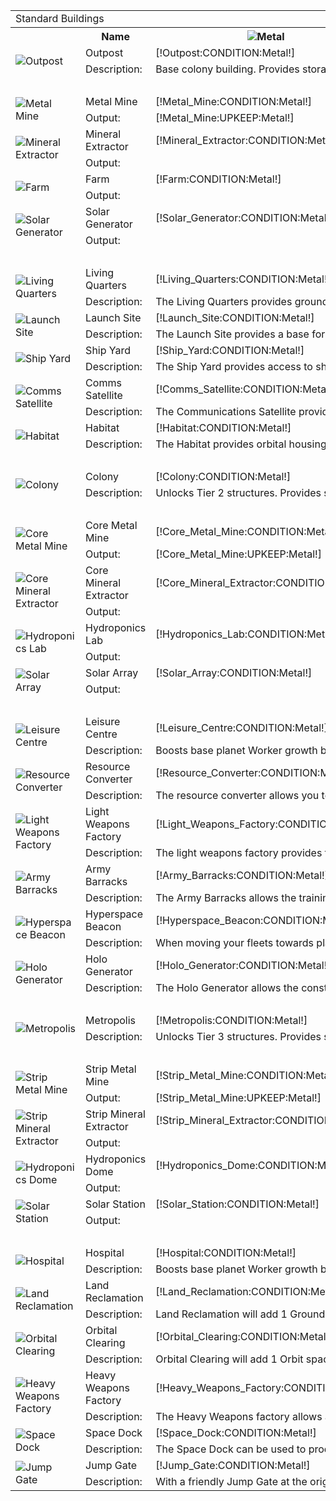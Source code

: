 <table class="structureTable collapse">
    <tr class="title">
        <td colspan="15">Standard Buildings</td>
    </tr>
    <tr>
        <th></th>
        <th>Name</th>
        <th><img src="/assets/resources/metal.gif" alt="Metal" /></th>
        <th><img src="/assets/resources/mineral.gif" alt="Mineral" /></th>
        <th><img src="/assets/resources/food.gif" alt="Food" /></th>
        <th><img src="/assets/resources/energy.gif" alt="Energy" /></th>
        <th><img src="/assets/resources/ground.gif" alt="Ground" /></th>
        <th><img src="/assets/resources/orbit.gif" alt="Orbit" /></th>
        <th><img src="/assets/resources/worker.gif" alt="Worker" /></th>
        <th><img src="/assets/resources/turns.gif" alt="Turns" /></th>
        <th>Requirements</th>
        <th>Research</th>
        <th>Unique</th>
        <th>Demolish</th>
        <th>Score</th>
    </tr>
    <tr class="dark">
        <td class="image" rowspan="2"><img src="https://beta.darkgalaxy.com/images/units/main/structures/outpost.jpg" alt="Outpost" /></td>
        <td class="name">Outpost</td>
        <td class="metal">[!Outpost:CONDITION:Metal!]</td>
        <td class="mineral">[!Outpost:CONDITION:Mineral!]</td>
        <td class="food">[!Outpost:CONDITION:Food!]</td>
        <td class="energy">[!Outpost:UPKEEP:Energy!]</td>
        <td class="ground">[!Outpost:CONDITION:Ground!]</td>
        <td class="orbit">[!Outpost:CONDITION:Orbit!]</td>
        <td class="worker">[!Outpost:CONDITION:Worker!]</td>
        <td class="turns">[!Outpost:CREATE:Turns!]</td>
        <td class="requirements">[!Outpost:REQUIREMENTS:0!]</td>
        <td class="research">[!Outpost:RESEARCH:0!]</td>
        <td class="unique">[!Outpost:UNIQUE:0!]</td>
        <td class="demolish">[!Outpost:DEMOLISH:0!]</td>
        <td class="score">[!Outpost:SCORE:Asset!]</td>
    </tr>
    <tr>
        <td class="description">Description:</td>
        <td colspan="13">Base colony building. Provides storage for [!Outpost:STORAGE:Worker!] <span>Workers</span> and [!Outpost:STORAGE:Soldier!] <span>Soldiers</span>.</td>
    </tr>
    <tr class="title">
        <td colspan="15" style="font-weight: bold; text-align: center">Tier 1 Resource Generators</td>
    </tr>
    <tr class="light">
        <td class="image" rowspan="2"><img src="https://beta.darkgalaxy.com/images/units/main/structures/metal_mine.jpg" alt="Metal Mine" /></td>
        <td class="name">Metal Mine</td>
        <td class="metal">[!Metal_Mine:CONDITION:Metal!]</td>
        <td class="mineral">[!Metal_Mine:CONDITION:Mineral!]</td>
        <td class="energy">[!Metal_Mine:UPKEEP:Energy!]</td>
        <td class="food">[!Metal_Mine:UPKEEP:Food!]</td>
        <td class="ground">[!Metal_Mine:CONDITION:Ground!]</td>
        <td class="orbit">[!Metal_Mine:CONDITION:Orbit!]</td>
        <td class="worker">[!Metal_Mine:CONDITION:Worker!]</td>
        <td class="turns">[!Metal_Mine:CREATE:Turns!]</td>
        <td class="requirements">[!Metal_Mine:REQUIREMENTS:0!]</td>
        <td class="research">[!Metal_Mine:RESEARCH:0!]</td>
        <td class="unique">[!Metal_Mine:UNIQUE:0!]</td>
        <td class="demolish">[!Metal_Mine:DEMOLISH:0!]</td>
        <td class="score">[!Metal_Mine:SCORE:Asset!]</td>
    </tr>
    <tr>
        <td class="description">Output:</td>
        <td class="metal">[!Metal_Mine:UPKEEP:Metal!]</td>
        <td class="mineral"></td>
        <td class="food"></td>
        <td class="energy"></td>
        <td class="ground"></td>
        <td class="orbit"></td>
        <td class="worker"></td>
        <td class="turns"></td>
        <td class="requirements"></td>
        <td class="research"></td>
        <td class="unique"></td>
        <td class="demolish"></td>
        <td class="score"></td>
    </tr>
    <tr class="dark">
        <td class="image" rowspan="2"><img src="https://beta.darkgalaxy.com/images/units/main/structures/mineral_extractor.jpg" alt="Mineral Extractor" /></td>
        <td class="name">Mineral Extractor</td>
        <td class="metal">[!Mineral_Extractor:CONDITION:Metal!]</td>
        <td class="mineral">[!Mineral_Extractor:CONDITION:Mineral!]</td>
        <td class="food">[!Mineral_Extractor:CONDITION:Food!]</td>
        <td class="energy">[!Mineral_Extractor:UPKEEP:Energy!]</td>
        <td class="ground">[!Mineral_Extractor:CONDITION:Ground!]</td>
        <td class="orbit">[!Mineral_Extractor:CONDITION:Orbit!]</td>
        <td class="worker">[!Mineral_Extractor:CONDITION:Worker!]</td>
        <td class="turns">[!Mineral_Extractor:CREATE:Turns!]</td>
        <td class="requirements">[!Mineral_Extractor:REQUIREMENTS:0!]</td>
        <td class="research">[!Mineral_Extractor:RESEARCH:0!]</td>
        <td class="unique">[!Mineral_Extractor:UNIQUE:0!]</td>
        <td class="demolish">[!Mineral_Extractor:DEMOLISH:0!]</td>
        <td class="score">[!Mineral_Extractor:SCORE:Asset!]</td>
    </tr>
    <tr>
        <td class="description">Output:</td>
        <td class="metal"></td>
        <td class="mineral">[!Mineral_Extractor:UPKEEP:Mineral!]</td>
        <td class="food"></td>
        <td class="energy"></td>
        <td class="ground"></td>
        <td class="orbit"></td>
        <td class="worker"></td>
        <td class="turns"></td>
        <td class="requirements"></td>
        <td class="research"></td>
        <td class="unique"></td>
        <td class="demolish"></td>
        <td class="score"></td>
    </tr>
    <tr class="light">
    <td class="image" rowspan="2"><img src="https://beta.darkgalaxy.com/images/units/main/structures/farm.jpg" alt="Farm" /></td>
        <td class="name">Farm</td>
        <td class="metal">[!Farm:CONDITION:Metal!]</td>
        <td class="mineral">[!Farm:CONDITION:Mineral!]</td>
        <td class="food">[!Farm:CONDITION:Food!]</td>
        <td class="energy">[!Farm:UPKEEP:Energy!]</td>
        <td class="ground">[!Farm:CONDITION:Ground!]</td>
        <td class="orbit">[!Farm:CONDITION:Orbit!]</td>
        <td class="worker">[!Farm:CONDITION:Worker!]</td>
        <td class="turns">[!Farm:CREATE:Turns!]</td>
        <td class="requirements">[!Farm:REQUIREMENTS:0!]</td>
        <td class="research">[!Farm:RESEARCH:0!]</td>
        <td class="unique">[!Farm:UNIQUE:0!]</td>
        <td class="demolish">[!Farm:DEMOLISH:0!]</td>
        <td class="score">[!Farm:SCORE:Asset!]</td>
    </tr>
    <tr>
        <td class="description">Output:</td>
        <td class="metal"></td>
        <td class="mineral"></td>
        <td class="food">[!Farm:UPKEEP:Food!]</td>
        <td class="energy"></td>
        <td class="ground"></td>
        <td class="orbit"></td>
        <td class="worker"></td>
        <td class="turns"></td>
        <td class="requirements"></td>
        <td class="research"></td>
        <td class="unique"></td>
        <td class="demolish"></td>
        <td class="score"></td>
    </tr>
    <tr class="dark">
        <td class="image" rowspan="2"><img src="https://beta.darkgalaxy.com/images/units/main/structures/solar_generator.jpg" alt="Solar Generator" /></td>
        <td class="name">Solar Generator</td>
        <td class="metal">[!Solar_Generator:CONDITION:Metal!]</td>
        <td class="mineral">[!Solar_Generator:CONDITION:Mineral!]</td>
        <td class="food">[!Solar_Generator:CONDITION:Food!]</td>
        <td class="energy"></td>
        <td class="ground">[!Solar_Generator:CONDITION:Ground!]</td>
        <td class="orbit">[!Solar_Generator:CONDITION:Orbit!]</td>
        <td class="worker">[!Solar_Generator:CONDITION:Worker!]</td>
        <td class="turns">[!Solar_Generator:CREATE:Turns!]</td>
        <td class="requirements">[!Solar_Generator:REQUIREMENTS:0!]</td>
        <td class="research">[!Solar_Generator:RESEARCH:0!]</td>
        <td class="unique">[!Solar_Generator:UNIQUE:0!]</td>
        <td class="demolish">[!Solar_Generator:DEMOLISH:0!]</td>
        <td class="score">[!Solar_Generator:SCORE:Asset!]</td>
    </tr>
    <tr>
        <td class="description">Output:</td>
        <td class="metal"></td>
        <td class="mineral"></td>
        <td class="food"></td>
        <td class="energy">[!Solar_Generator:UPKEEP:Energy!]</td>
        <td class="ground"></td>
        <td class="orbit"></td>
        <td class="worker"></td>
        <td class="turns"></td>
        <td class="requirements"></td>
        <td class="research"></td>
        <td class="unique"></td>
        <td class="demolish"></td>
        <td class="score"></td>
    </tr>
    <tr class="title">
        <td colspan="15" style="font-weight: bold; text-align: center">Tier 1 Support Structures</td>
    </tr>
    <tr class="light">
        <td class="image" rowspan="2"><img src="https://beta.darkgalaxy.com/images/units/main/structures/living_quarters.jpg" alt="Living Quarters" /></td>
        <td class="name">Living Quarters</td>
        <td class="metal">[!Living_Quarters:CONDITION:Metal!]</td>
        <td class="mineral">[!Living_Quarters:CONDITION:Mineral!]</td>
        <td class="food">[!Living_Quarters:CONDITION:Food!]</td>
        <td class="energy">[!Living_Quarters:UPKEEP:Energy!]</td>
        <td class="ground">[!Living_Quarters:CONDITION:Ground!]</td>
        <td class="orbit">[!Living_Quarters:CONDITION:Orbit!]</td>
        <td class="worker">[!Living_Quarters:CONDITION:Worker!]</td>
        <td class="turns">[!Living_Quarters:CREATE:Turns!]</td>
        <td class="requirements">[!Living_Quarters:REQUIREMENTS:0!]</td>
        <td class="research">[!Living_Quarters:RESEARCH:0!]</td>
        <td class="unique">[!Living_Quarters:UNIQUE:0!]</td>
        <td class="demolish">[!Living_Quarters:DEMOLISH:0!]</td>
        <td class="score">[!Living_Quarters:SCORE:Asset!]</td>
    </tr>
    <tr>
        <td class="description">Description:</td>
        <td colspan="13">The Living Quarters provides ground-based housing for [!Living_Quarters:STORAGE:Worker!] <span>Workers</span>.</td>
    </tr>
    <tr class="dark">
        <td class="image" rowspan="2"><img src="https://beta.darkgalaxy.com/images/units/main/structures/launch_site.jpg" alt="Launch Site" /></td>
        <td class="name">Launch Site</td>
        <td class="metal">[!Launch_Site:CONDITION:Metal!]</td>
        <td class="mineral">[!Launch_Site:CONDITION:Mineral!]</td>
        <td class="food">[!Launch_Site:CONDITION:Food!]</td>
        <td class="energy">[!Launch_Site:UPKEEP:Energy!]</td>
        <td class="ground">[!Launch_Site:CONDITION:Ground!]</td>
        <td class="orbit">[!Launch_Site:CONDITION:Orbit!]</td>
        <td class="worker">[!Launch_Site:CONDITION:Worker!]</td>
        <td class="turns">[!Launch_Site:CREATE:Turns!]</td>
        <td class="requirements">[!Launch_Site:REQUIREMENTS:0!]</td>
        <td class="research">[!Launch_Site:RESEARCH:0!]</td>
        <td class="unique">[!Launch_Site:UNIQUE:0!]</td>
        <td class="demolish">[!Launch_Site:DEMOLISH:0!]</td>
        <td class="score">[!Launch_Site:SCORE:Asset!]</td>
    </tr>
    <tr>
        <td class="description">Description:</td>
        <td colspan="13">The Launch Site provides a base for launching orbital structures.</td>
    </tr>
    <tr class="light">
        <td class="image" rowspan="2"><img src="https://beta.darkgalaxy.com/images/units/main/structures/ship_yard.jpg" alt="Ship Yard" /></td>
        <td class="name">Ship Yard</td>
        <td class="metal">[!Ship_Yard:CONDITION:Metal!]</td>
        <td class="mineral">[!Ship_Yard:CONDITION:Mineral!]</td>
        <td class="food">[!Ship_Yard:CONDITION:Food!]</td>
        <td class="energy">[!Ship_Yard:UPKEEP:Energy!]</td>
        <td class="ground">[!Ship_Yard:CONDITION:Ground!]</td>
        <td class="orbit">[!Ship_Yard:CONDITION:Orbit!]</td>
        <td class="worker">[!Ship_Yard:CONDITION:Worker!]</td>
        <td class="turns">[!Ship_Yard:CREATE:Turns!]</td>
        <td class="requirements">[!Ship_Yard:REQUIREMENTS:0!]</td>
        <td class="research">[!Ship_Yard:RESEARCH:0!]</td>
        <td class="unique">[!Ship_Yard:UNIQUE:0!]</td>
        <td class="demolish">[!Ship_Yard:DEMOLISH:0!]</td>
        <td class="score">[!Ship_Yard:SCORE:Asset!]</td>
    </tr>
    <tr>
        <td class="description">Description:</td>
        <td colspan="13">The Ship Yard provides access to ships, and allows immediate building of Outpost Ships, Invasion Ships, and Freighters</td>
    </tr>
    <tr class="dark">
        <td class="image" rowspan="2"><img src="https://beta.darkgalaxy.com/images/units/main/structures/comms_satellite.jpg" alt="Comms Satellite" /></td>
        <td class="name">Comms Satellite</td>
        <td class="metal">[!Comms_Satellite:CONDITION:Metal!]</td>
        <td class="mineral">[!Comms_Satellite:CONDITION:Mineral!]</td>
        <td class="food">[!Comms_Satellite:CONDITION:Food!]</td>
        <td class="energy">[!Comms_Satellite:UPKEEP:Energy!]</td>
        <td class="ground">[!Comms_Satellite:CONDITION:Ground!]</td>
        <td class="orbit">[!Comms_Satellite:CONDITION:Orbit!]</td>
        <td class="worker">[!Comms_Satellite:CONDITION:Worker!]</td>
        <td class="turns">[!Comms_Satellite:CREATE:Turns!]</td>
        <td class="requirements">[!Comms_Satellite:REQUIREMENTS:0!]</td>
        <td class="research">[!Comms_Satellite:RESEARCH:0!]</td>
        <td class="unique">[!Comms_Satellite:UNIQUE:0!]</td>
        <td class="demolish">[!Comms_Satellite:DEMOLISH:0!]</td>
        <td class="score">[!Comms_Satellite:SCORE:Asset!]</td>
    </tr>
    <tr>
        <td class="description">Description:</td>
        <td colspan="13">The Communications Satellite provides you with system-wide radar, and allows you to perform scans of fleets and planets.</td>
    </tr>
    <tr class="light">
        <td class="image" rowspan="2"><img src="https://beta.darkgalaxy.com/images/units/main/structures/habitat.jpg" alt="Habitat" /></td>
        <td class="name">Habitat</td>
        <td class="metal">[!Habitat:CONDITION:Metal!]</td>
        <td class="mineral">[!Habitat:CONDITION:Mineral!]</td>
        <td class="food">[!Habitat:CONDITION:Food!]</td>
        <td class="energy">[!Habitat:UPKEEP:Energy!]</td>
        <td class="ground">[!Habitat:CONDITION:Ground!]</td>
        <td class="orbit">[!Habitat:CONDITION:Orbit!]</td>
        <td class="worker">[!Habitat:CONDITION:Worker!]</td>
        <td class="turns">[!Habitat:CREATE:Turns!]</td>
        <td class="requirements">[!Habitat:REQUIREMENTS:0!]</td>
        <td class="research">[!Habitat:RESEARCH:0!]</td>
        <td class="unique">[!Habitat:UNIQUE:0!]</td>
        <td class="demolish">[!Habitat:DEMOLISH:0!]</td>
        <td class="score">[!Habitat:SCORE:Asset!]</td>
    </tr>
    <tr>
        <td class="description">Description:</td>
        <td colspan="13">The Habitat provides orbital housing for [!Habitat:STORAGE:Worker!] <span>Workers</span>.</td>
    </tr>
    <tr class="title">
        <td colspan="15" style="font-weight: bold; text-align: center">Tier 2</td>
    </tr>
    <tr class="dark">
        <td class="image" rowspan="2"><img src="https://beta.darkgalaxy.com/images/units/main/structures/colony.jpg" alt="Colony" /></td>
        <td class="name">Colony</td>
        <td class="metal">[!Colony:CONDITION:Metal!]</td>
        <td class="mineral">[!Colony:CONDITION:Mineral!]</td>
        <td class="food">[!Colony:CONDITION:Food!]</td>
        <td class="energy">[!Colony:UPKEEP:Energy!]</td>
        <td class="ground">[!Colony:CONDITION:Ground!]</td>
        <td class="orbit">[!Colony:CONDITION:Orbit!]</td>
        <td class="worker">[!Colony:CONDITION:Worker!]</td>
        <td class="turns">[!Colony:CREATE:Turns!]</td>
        <td class="requirements">[!Colony:REQUIREMENTS:0!]</td>
        <td class="research">[!Colony:RESEARCH:0!]</td>
        <td class="unique">[!Colony:UNIQUE:0!]</td>
        <td class="demolish">[!Colony:DEMOLISH:0!]</td>
        <td class="score">[!Colony:SCORE:Asset!]</td>
    </tr>
    <tr>
        <td class="description">Description:</td>
        <td colspan="13">Unlocks Tier 2 structures. Provides storage for [!Colony:STORAGE:Worker!] <span>Workers</span></td>
    </tr>
    <tr class="title">
        <td colspan="15" style="font-weight: bold; text-align: center">Tier 2 Resource Generators</td>
    </tr>
    <tr class="light">
        <td class="image" rowspan="2"><img src="https://beta.darkgalaxy.com/images/units/main/structures/core_metal_mine.jpg" alt="Core Metal Mine" /></td>
        <td class="name">Core Metal Mine</td>
        <td class="metal">[!Core_Metal_Mine:CONDITION:Metal!]</td>
        <td class="mineral">[!Core_Metal_Mine:CONDITION:Mineral!]</td>
        <td class="food">[!Core_Metal_Mine:CONDITION:Food!]</td>
        <td class="energy">[!Core_Metal_Mine:UPKEEP:Energy!]</td>
        <td class="ground">[!Core_Metal_Mine:CONDITION:Ground!]</td>
        <td class="orbit">[!Core_Metal_Mine:CONDITION:Orbit!]</td>
        <td class="worker">[!Core_Metal_Mine:CONDITION:Worker!]</td>
        <td class="turns">[!Core_Metal_Mine:CREATE:Turns!]</td>
        <td class="requirements">[!Core_Metal_Mine:REQUIREMENTS:0!]</td>
        <td class="research">[!Core_Metal_Mine:RESEARCH:0!]</td>
        <td class="unique">[!Core_Metal_Mine:UNIQUE:0!]</td>
        <td class="demolish">[!Core_Metal_Mine:DEMOLISH:0!]</td>
        <td class="score">[!Core_Metal_Mine:SCORE:Asset!]</td>
    </tr>
    <tr>
        <td class="description">Output:</td>
        <td class="metal">[!Core_Metal_Mine:UPKEEP:Metal!]</td>
        <td class="mineral"></td>
        <td class="food"></td>
        <td class="energy"></td>
        <td class="ground"></td>
        <td class="orbit"></td>
        <td class="worker"></td>
        <td class="turns"></td>
        <td class="requirements"></td>
        <td class="research"></td>
        <td class="unique"></td>
        <td class="demolish"></td>
        <td class="score"></td>
    </tr>
    <tr class="dark">
        <td class="image" rowspan="2"><img src="https://beta.darkgalaxy.com/images/units/main/structures/core_mineral_extractor.jpg" alt="Core Mineral Extractor" /></td>
        <td class="name">Core Mineral Extractor</td>
        <td class="metal">[!Core_Mineral_Extractor:CONDITION:Metal!]</td>
        <td class="mineral">[!Core_Mineral_Extractor:CONDITION:Mineral!]</td>
        <td class="food">[!Core_Mineral_Extractor:CONDITION:Food!]</td>
        <td class="energy">[!Core_Mineral_Extractor:UPKEEP:Energy!]</td>
        <td class="ground">[!Core_Mineral_Extractor:CONDITION:Ground!]</td>
        <td class="orbit">[!Core_Mineral_Extractor:CONDITION:Orbit!]</td>
        <td class="worker">[!Core_Mineral_Extractor:CONDITION:Worker!]</td>
        <td class="turns">[!Core_Mineral_Extractor:CREATE:Turns!]</td>
        <td class="requirements">[!Core_Mineral_Extractor:REQUIREMENTS:0!]</td>
        <td class="research">[!Core_Mineral_Extractor:RESEARCH:0!]</td>
        <td class="unique">[!Core_Mineral_Extractor:UNIQUE:0!]</td>
        <td class="demolish">[!Core_Mineral_Extractor:DEMOLISH:0!]</td>
        <td class="score">[!Core_Mineral_Extractor:SCORE:Asset!]</td>
    </tr>
        <tr>
        <td class="description">Output:</td>
        <td class="metal"></td>
        <td class="mineral">[!Core_Mineral_Extractor:UPKEEP:Mineral!]</td>
        <td class="food"></td>
        <td class="energy"></td>
        <td class="ground"></td>
        <td class="orbit"></td>
        <td class="worker"></td>
        <td class="turns"></td>
        <td class="requirements"></td>
        <td class="research"></td>
        <td class="unique"></td>
        <td class="demolish"></td>
        <td class="score"></td>
    </tr>
    <tr class="light">
        <td class="image" rowspan="2"><img src="https://beta.darkgalaxy.com/images/units/main/structures/hydroponics_lab.jpg" alt="Hydroponics Lab" /></td>
        <td class="name">Hydroponics Lab</td>
        <td class="metal">[!Hydroponics_Lab:CONDITION:Metal!]</td>
        <td class="mineral">[!Hydroponics_Lab:CONDITION:Mineral!]</td>
        <td class="food">[!Hydroponics_Lab:CONDITION:Food!]</td>
        <td class="energy">[!Hydroponics_Lab:UPKEEP:Energy!]</td>
        <td class="ground">[!Hydroponics_Lab:CONDITION:Ground!]</td>
        <td class="orbit">[!Hydroponics_Lab:CONDITION:Orbit!]</td>
        <td class="worker">[!Hydroponics_Lab:CONDITION:Worker!]</td>
        <td class="turns">[!Hydroponics_Lab:CREATE:Turns!]</td>
        <td class="requirements">[!Hydroponics_Lab:REQUIREMENTS:0!]</td>
        <td class="research">[!Hydroponics_Lab:RESEARCH:0!]</td>
        <td class="unique">[!Hydroponics_Lab:UNIQUE:0!]</td>
        <td class="demolish">[!Hydroponics_Lab:DEMOLISH:0!]</td>
        <td class="score">[!Hydroponics_Lab:SCORE:Asset!]</td>
    </tr>
    <tr>
        <td class="description">Output:</td>
        <td class="metal"></td>
        <td class="mineral"></td>
        <td class="food">[!Hydroponics_Lab:UPKEEP:Food!]</td>
        <td class="energy"></td>
        <td class="ground"></td>
        <td class="orbit"></td>
        <td class="worker"></td>
        <td class="turns"></td>
        <td class="requirements"></td>
        <td class="research"></td>
        <td class="unique"></td>
        <td class="demolish"></td>
        <td class="score"></td>
    </tr>
    <tr class="dark">
        <td class="image" rowspan="2"><img src="https://beta.darkgalaxy.com/images/units/main/structures/solar_array.jpg" alt="Solar Array" /></td>
        <td class="name">Solar Array</td>
        <td class="metal">[!Solar_Array:CONDITION:Metal!]</td>
        <td class="mineral">[!Solar_Array:CONDITION:Mineral!]</td>
        <td class="food"></td>
        <td class="energy"></td>
        <td class="ground">[!Solar_Array:CONDITION:Ground!]</td>
        <td class="orbit">[!Solar_Array:CONDITION:Orbit!]</td>
        <td class="worker">[!Solar_Array:CONDITION:Worker!]</td>
        <td class="turns">[!Solar_Array:CREATE:Turns!]</td>
        <td class="requirements">[!Solar_Array:REQUIREMENTS:0!]</td>
        <td class="research">[!Solar_Array:RESEARCH:0!]</td>
        <td class="unique">[!Solar_Array:UNIQUE:0!]</td>
        <td class="demolish">[!Solar_Array:DEMOLISH:0!]</td>
        <td class="score">[!Solar_Array:SCORE:Asset!]</td>
    </tr>
    <tr>
        <td class="description">Output:</td>
        <td class="metal"></td>
        <td class="mineral"></td>
        <td class="food"></td>
        <td class="energy">[!Solar_Array:UPKEEP:Energy!]</td>
        <td class="ground"></td>
        <td class="orbit"></td>
        <td class="worker"></td>
        <td class="turns"></td>
        <td class="requirements"></td>
        <td class="research"></td>
        <td class="unique"></td>
        <td class="demolish"></td>
        <td class="score"></td>
    </tr>
    <tr class="title">
        <td colspan="15" style="font-weight: bold; text-align: center">Tier 2 Support Structures</td>
    </tr>
    <tr class="light">
        <td class="image" rowspan="2"><img src="https://beta.darkgalaxy.com/images/units/main/structures/leisure_centre.jpg" alt="Leisure Centre" /></td>
        <td class="name">Leisure Centre</td>
        <td class="metal">[!Leisure_Centre:CONDITION:Metal!]</td>
        <td class="mineral">[!Leisure_Centre:CONDITION:Mineral!]</td>
        <td class="food">[!Leisure_Centre:CONDITION:Food!]</td>
        <td class="energy">[!Leisure_Centre:UPKEEP:Energy!]</td>
        <td class="ground">[!Leisure_Centre:CONDITION:Ground!]</td>
        <td class="orbit">[!Leisure_Centre:CONDITION:Orbit!]</td>
        <td class="worker">[!Leisure_Centre:CONDITION:Worker!]</td>
        <td class="turns">[!Leisure_Centre:CREATE:Turns!]</td>
        <td class="requirements">[!Leisure_Centre:REQUIREMENTS:0!]</td>
        <td class="research">[!Leisure_Centre:RESEARCH:0!]</td>
        <td class="unique">[!Leisure_Centre:UNIQUE:0!]</td>
        <td class="demolish">[!Leisure_Centre:DEMOLISH:0!]</td>
        <td class="score">[!Leisure_Centre:SCORE:Asset!]</td>
    </tr>
    <tr>
        <td class="description">Description:</td>
        <td colspan="13">Boosts base planet Worker growth by 0.5%.</td>
    </tr>
    <tr class="dark">
        <td class="image" rowspan="2"><img src="https://beta.darkgalaxy.com/images/units/main/structures/resource_converter.jpg" alt="Resource Converter" /></td>
        <td class="name">Resource Converter</td>
        <td class="metal">[!Resource_Converter:CONDITION:Metal!]</td>
        <td class="mineral">[!Resource_Converter:CONDITION:Mineral!]</td>
        <td class="food">[!Resource_Converter:CONDITION:Food!]</td>
        <td class="energy">[!Resource_Converter:UPKEEP:Energy!]</td>
        <td class="ground">[!Resource_Converter:CONDITION:Ground!]</td>
        <td class="orbit">[!Resource_Converter:CONDITION:Orbit!]</td>
        <td class="worker">[!Resource_Converter:CONDITION:Worker!]</td>
        <td class="turns">[!Resource_Converter:CREATE:Turns!]</td>
        <td class="requirements">[!Resource_Converter:REQUIREMENTS:0!]</td>
        <td class="research">[!Resource_Converter:RESEARCH:0!]</td>
        <td class="unique">[!Resource_Converter:UNIQUE:0!]</td>
        <td class="demolish">[!Resource_Converter:DEMOLISH:0!]</td>
        <td class="score">[!Resource_Converter:SCORE:Asset!]</td>
    </tr>
    <tr>
        <td class="description">Description:</td>
        <td colspan="13">The resource converter allows you to convert <span>Metal</span> and <span>Mineral</span> to <span>Energy</span>, and back again.</td>
    </tr>
    <tr class="light">
        <td class="image" rowspan="2"><img src="https://beta.darkgalaxy.com/images/units/main/structures/light_weapons_factory.jpg" alt="Light Weapons Factory" /></td>
        <td class="name">Light Weapons Factory</td>
        <td class="metal">[!Light_Weapons_Factory:CONDITION:Metal!]</td>
        <td class="mineral">[!Light_Weapons_Factory:CONDITION:Mineral!]</td>
        <td class="food">[!Light_Weapons_Factory:CONDITION:Food!]</td>
        <td class="energy">[!Light_Weapons_Factory:UPKEEP:Energy!]</td>
        <td class="ground">[!Light_Weapons_Factory:CONDITION:Ground!]</td>
        <td class="orbit">[!Light_Weapons_Factory:CONDITION:Orbit!]</td>
        <td class="worker">[!Light_Weapons_Factory:CONDITION:Worker!]</td>
        <td class="turns">[!Light_Weapons_Factory:CREATE:Turns!]</td>
        <td class="requirements">[!Light_Weapons_Factory:REQUIREMENTS:0!]</td>
        <td class="research">[!Light_Weapons_Factory:RESEARCH:0!]</td>
        <td class="unique">[!Light_Weapons_Factory:UNIQUE:0!]</td>
        <td class="demolish">[!Light_Weapons_Factory:DEMOLISH:0!]</td>
        <td class="score">[!Light_Weapons_Factory:SCORE:Asset!]</td>
    </tr>
    <tr>
        <td class="description">Description:</td>
        <td colspan="13">The light weapons factory provides the ability to build Fighters, Bombers and Frigates from a Ship Yard, Cruisers from a Space Dock, and Soliders from an Army Barracks</td>
    </tr>
    <tr class="dark">
        <td class="image" rowspan="2"><img src="https://beta.darkgalaxy.com/images/units/main/structures/army_barracks.jpg" alt="Army Barracks" /></td>
        <td class="name">Army Barracks</td>
        <td class="metal">[!Army_Barracks:CONDITION:Metal!]</td>
        <td class="mineral">[!Army_Barracks:CONDITION:Mineral!]</td>
        <td class="food">[!Army_Barracks:CONDITION:Food!]</td>
        <td class="energy">[!Army_Barracks:UPKEEP:Energy!]</td>
        <td class="ground">[!Army_Barracks:CONDITION:Ground!]</td>
        <td class="orbit">[!Army_Barracks:CONDITION:Orbit!]</td>
        <td class="worker">[!Army_Barracks:CONDITION:Worker!]</td>
        <td class="turns">[!Army_Barracks:CREATE:Turns!]</td>
        <td class="requirements">[!Army_Barracks:REQUIREMENTS:0!]</td>
        <td class="research">[!Army_Barracks:RESEARCH:0!]</td>
        <td class="unique">[!Army_Barracks:UNIQUE:0!]</td>
        <td class="demolish">[!Army_Barracks:DEMOLISH:0!]</td>
        <td class="score">[!Army_Barracks:SCORE:Asset!]</td>
    </tr>
    <tr>
        <td class="description">Description:</td>
        <td colspan="13">The Army Barracks allows the training of Soldiers. Each Barracks also provides accomodations for [!Army_Barracks:STORAGE:Soldier!] Soldiers.</td>
    </tr>
    <tr class="light">
        <td class="image" rowspan="2"><img src="https://beta.darkgalaxy.com/images/units/main/structures/hyperspace_beacon.jpg" alt="Hyperspace Beacon" /></td>
        <td class="name">Hyperspace Beacon</td>
        <td class="metal">[!Hyperspace_Beacon:CONDITION:Metal!]</td>
        <td class="mineral">[!Hyperspace_Beacon:CONDITION:Mineral!]</td>
        <td class="food">[!Hyperspace_Beacon:CONDITION:Food!]</td>
        <td class="energy">[!Hyperspace_Beacon:UPKEEP:Energy!]</td>
        <td class="ground">[!Hyperspace_Beacon:CONDITION:Ground!]</td>
        <td class="orbit">[!Hyperspace_Beacon:CONDITION:Orbit!]</td>
        <td class="worker">[!Hyperspace_Beacon:CONDITION:Worker!]</td>
        <td class="turns">[!Hyperspace_Beacon:CREATE:Turns!]</td>
        <td class="requirements">[!Hyperspace_Beacon:REQUIREMENTS:0!]</td>
        <td class="research">[!Hyperspace_Beacon:RESEARCH:0!]</td>
        <td class="unique">[!Hyperspace_Beacon:UNIQUE:0!]</td>
        <td class="demolish">[!Hyperspace_Beacon:DEMOLISH:0!]</td>
        <td class="score">[!Hyperspace_Beacon:SCORE:Asset!]</td>
    </tr>
    <tr>
        <td class="description">Description:</td>
        <td colspan="13">When moving your fleets towards planets with a Hyperspace Beacon, travel time is reduced by 25%</td>
    </tr>
    <tr class="dark">
        <td class="image" rowspan="2"><img src="https://beta.darkgalaxy.com/images/units/main/structures/holo_generator.jpg" alt="Holo Generator" /></td>
        <td class="name">Holo Generator</td>
        <td class="metal">[!Holo_Generator:CONDITION:Metal!]</td>
        <td class="mineral">[!Holo_Generator:CONDITION:Mineral!]</td>
        <td class="food">[!Holo_Generator:CONDITION:Food!]</td>
        <td class="energy">[!Holo_Generator:UPKEEP:Energy!]</td>
        <td class="ground">[!Holo_Generator:CONDITION:Ground!]</td>
        <td class="orbit">[!Holo_Generator:CONDITION:Orbit!]</td>
        <td class="worker">[!Holo_Generator:CONDITION:Worker!]</td>
        <td class="turns">[!Holo_Generator:CREATE:Turns!]</td>
        <td class="requirements">[!Holo_Generator:REQUIREMENTS:0!]</td>
        <td class="research">[!Holo_Generator:RESEARCH:0!]</td>
        <td class="unique">[!Holo_Generator:UNIQUE:0!]</td>
        <td class="demolish">[!Holo_Generator:DEMOLISH:0!]</td>
        <td class="score">[!Holo_Generator:SCORE:Asset!]</td>
    </tr>
    <tr>
        <td class="description">Description:</td>
        <td colspan="13">The Holo Generator allows the construction of Holographic Decoy Ships</td>
    </tr>
    <tr class="title">
        <td colspan="15" style="font-weight: bold; text-align: center">Tier 3</td>
    </tr>
    <tr class="light">
        <td class="image" rowspan="2"><img src="https://beta.darkgalaxy.com/images/units/main/structures/metropolis.jpg" alt="Metropolis" /></td>
        <td class="name">Metropolis</td>
        <td class="metal">[!Metropolis:CONDITION:Metal!]</td>
        <td class="mineral">[!Metropolis:CONDITION:Mineral!]</td>
        <td class="food">[!Metropolis:CONDITION:Food!]</td>
        <td class="energy">[!Metropolis:UPKEEP:Energy!]</td>
        <td class="ground">[!Metropolis:CONDITION:Ground!]</td>
        <td class="orbit">[!Metropolis:CONDITION:Orbit!]</td>
        <td class="worker">[!Metropolis:CONDITION:Worker!]</td>
        <td class="turns">[!Metropolis:CREATE:Turns!]</td>
        <td class="requirements">[!Metropolis:REQUIREMENTS:0!]</td>
        <td class="research">[!Metropolis:RESEARCH:0!]</td>
        <td class="unique">[!Metropolis:UNIQUE:0!]</td>
        <td class="demolish">[!Metropolis:DEMOLISH:0!]</td>
        <td class="score">[!Metropolis:SCORE:Asset!]</td>
    </tr>
    <tr>
        <td class="description">Description:</td>
        <td colspan="13">Unlocks Tier 3 structures. Provides storage for [!Metropolis:STORAGE:Worker!] <span>Workers</span></td>
    </tr>
    <tr class="title">
        <td colspan="15" style="font-weight: bold; text-align: center">Tier 3 Resource Generators</td>
    </tr>
    <tr class="dark">
        <td class="image" rowspan="2"><img src="https://beta.darkgalaxy.com/images/units/main/structures/strip_metal_mine.jpg" alt="Strip Metal Mine" /></td>
        <td class="name">Strip Metal Mine</td>
        <td class="metal">[!Strip_Metal_Mine:CONDITION:Metal!]</td>
        <td class="mineral">[!Strip_Metal_Mine:CONDITION:Mineral!]</td>
        <td class="food">[!Strip_Metal_Mine:CONDITION:Food!]</td>
        <td class="energy">[!Strip_Metal_Mine:UPKEEP:Energy!]</td>
        <td class="ground">[!Strip_Metal_Mine:CONDITION:Ground!]</td>
        <td class="orbit">[!Strip_Metal_Mine:CONDITION:Orbit!]</td>
        <td class="worker">[!Strip_Metal_Mine:CONDITION:Worker!]</td>
        <td class="turns">[!Strip_Metal_Mine:CREATE:Turns!]</td>
        <td class="requirements">[!Strip_Metal_Mine:REQUIREMENTS:0!]</td>
        <td class="research">[!Strip_Metal_Mine:RESEARCH:0!]</td>
        <td class="unique">[!Strip_Metal_Mine:UNIQUE:0!]</td>
        <td class="demolish">[!Strip_Metal_Mine:DEMOLISH:0!]</td>
        <td class="score">[!Strip_Metal_Mine:SCORE:Asset!]</td>
    </tr>
    <tr>
        <td class="description">Output:</td>
        <td class="metal">[!Strip_Metal_Mine:UPKEEP:Metal!]</td>
        <td class="mineral"></td>
        <td class="food"></td>
        <td class="energy"></td>
        <td class="ground"></td>
        <td class="orbit"></td>
        <td class="worker"></td>
        <td class="turns"></td>
        <td class="requirements"></td>
        <td class="research"></td>
        <td class="unique"></td>
        <td class="demolish"></td>
        <td class="score"></td>
    </tr>
    <tr class="light">
        <td class="image" rowspan="2"><img src="https://beta.darkgalaxy.com/images/units/main/structures/strip_mineral_extractor.jpg" alt="Strip Mineral Extractor" /></td>
        <td class="name">Strip Mineral Extractor</td>
        <td class="metal">[!Strip_Mineral_Extractor:CONDITION:Metal!]</td>
        <td class="mineral">[!Strip_Mineral_Extractor:CONDITION:Mineral!]</td>
        <td class="food">[!Strip_Mineral_Extractor:CONDITION:Food!]</td>
        <td class="energy">[!Strip_Mineral_Extractor:UPKEEP:Energy!]</td>
        <td class="ground">[!Strip_Mineral_Extractor:CONDITION:Ground!]</td>
        <td class="orbit">[!Strip_Mineral_Extractor:CONDITION:Orbit!]</td>
        <td class="worker">[!Strip_Mineral_Extractor:CONDITION:Worker!]</td>
        <td class="turns">[!Strip_Mineral_Extractor:CREATE:Turns!]</td>
        <td class="requirements">[!Strip_Mineral_Extractor:REQUIREMENTS:0!]</td>
        <td class="research">[!Strip_Mineral_Extractor:RESEARCH:0!]</td>
        <td class="unique">[!Strip_Mineral_Extractor:UNIQUE:0!]</td>
        <td class="demolish">[!Strip_Mineral_Extractor:DEMOLISH:0!]</td>
        <td class="score">[!Strip_Mineral_Extractor:SCORE:Asset!]</td>
    </tr>
    <tr>
        <td class="description">Output:</td>
        <td class="metal"></td>
        <td class="mineral">[!Strip_Mineral_Extractor:UPKEEP:Mineral!]</td>
        <td class="food"></td>
        <td class="energy"></td>
        <td class="ground"></td>
        <td class="orbit"></td>
        <td class="worker"></td>
        <td class="turns"></td>
        <td class="requirements"></td>
        <td class="research"></td>
        <td class="unique"></td>
        <td class="demolish"></td>
        <td class="score"></td>
    </tr>
    <tr class="dark">
        <td class="image" rowspan="2"><img src="https://beta.darkgalaxy.com/images/units/main/structures/hydroponics_dome.jpg" alt="Hydroponics Dome" /></td>
        <td class="name">Hydroponics Dome</td>
        <td class="metal">[!Hydroponics_Dome:CONDITION:Metal!]</td>
        <td class="mineral">[!Hydroponics_Dome:CONDITION:Mineral!]</td>
        <td class="food">[!Hydroponics_Dome:CONDITION:Food!]</td>
        <td class="energy">[!Hydroponics_Dome:UPKEEP:Energy!]</td>
        <td class="ground">[!Hydroponics_Dome:CONDITION:Ground!]</td>
        <td class="orbit">[!Hydroponics_Dome:CONDITION:Orbit!]</td>
        <td class="worker">[!Hydroponics_Dome:CONDITION:Worker!]</td>
        <td class="turns">[!Hydroponics_Dome:CREATE:Turns!]</td>
        <td class="requirements">[!Hydroponics_Dome:REQUIREMENTS:0!]</td>
        <td class="research">[!Hydroponics_Dome:RESEARCH:0!]</td>
        <td class="unique">[!Hydroponics_Dome:UNIQUE:0!]</td>
        <td class="demolish">[!Hydroponics_Dome:DEMOLISH:0!]</td>
        <td class="score">[!Hydroponics_Dome:SCORE:Asset!]</td>
    </tr>
    <tr>
        <td class="description">Output:</td>
        <td class="metal"></td>
        <td class="mineral"></td>
        <td class="food">[!Hydroponics_Dome:UPKEEP:Food!]</td>
        <td class="energy"></td>
        <td class="ground"></td>
        <td class="orbit"></td>
        <td class="worker"></td>
        <td class="turns"></td>
        <td class="requirements"></td>
        <td class="research"></td>
        <td class="unique"></td>
        <td class="demolish"></td>
        <td class="score"></td>
    </tr>
    <tr class="light">
        <td class="image" rowspan="2"><img src="https://beta.darkgalaxy.com/images/units/main/structures/solar_station.jpg" alt="Solar Station" /></td>
        <td class="name">Solar Station</td>
        <td class="metal">[!Solar_Station:CONDITION:Metal!]</td>
        <td class="mineral">[!Solar_Station:CONDITION:Mineral!]</td>
        <td class="food">[!Solar_Station:CONDITION:Food!]</td>
        <td class="energy"></td>
        <td class="ground">[!Solar_Station:CONDITION:Ground!]</td>
        <td class="orbit">[!Solar_Station:CONDITION:Orbit!]</td>
        <td class="worker">[!Solar_Station:CONDITION:Worker!]</td>
        <td class="turns">[!Solar_Station:CREATE:Turns!]</td>
        <td class="requirements">[!Solar_Station:REQUIREMENTS:0!]</td>
        <td class="research">[!Solar_Station:RESEARCH:0!]</td>
        <td class="unique">[!Solar_Station:UNIQUE:0!]</td>
        <td class="demolish">[!Solar_Station:DEMOLISH:0!]</td>
        <td class="score">[!Solar_Station:SCORE:Asset!]</td>
    </tr>
    <tr>
        <td class="description">Output:</td>
        <td class="metal"></td>
        <td class="mineral"></td>
        <td class="food"></td>
        <td class="energy">[!Solar_Station:UPKEEP:Energy!]</td>
        <td class="ground"></td>
        <td class="orbit"></td>
        <td class="worker"></td>
        <td class="turns"></td>
        <td class="requirements"></td>
        <td class="research"></td>
        <td class="unique"></td>
        <td class="demolish"></td>
        <td class="score"></td>
    </tr>
    <tr class="title">
        <td colspan="15" style="font-weight: bold; text-align: center">Tier 3 Support Structures</td>
    </tr>
    <tr class="dark">
        <td class="image" rowspan="2"><img src="https://beta.darkgalaxy.com/images/units/main/structures/hospital.jpg" alt="Hospital" /></td>
        <td class="name">Hospital</td>
        <td class="metal">[!Hospital:CONDITION:Metal!]</td>
        <td class="mineral">[!Hospital:CONDITION:Mineral!]</td>
        <td class="food">[!Hospital:CONDITION:Food!]</td>
        <td class="energy">[!Hospital:UPKEEP:Energy!]</td>
        <td class="ground">[!Hospital:CONDITION:Ground!]</td>
        <td class="orbit">[!Hospital:CONDITION:Orbit!]</td>
        <td class="worker">[!Hospital:CONDITION:Worker!]</td>
        <td class="turns">[!Hospital:CREATE:Turns!]</td>
        <td class="requirements">[!Hospital:REQUIREMENTS:0!]</td>
        <td class="research">[!Hospital:RESEARCH:0!]</td>
        <td class="unique">[!Hospital:UNIQUE:0!]</td>
        <td class="demolish">[!Hospital:DEMOLISH:0!]</td>
        <td class="score">[!Hospital:SCORE:Asset!]</td>
    </tr>
    <tr>
        <td class="description">Description:</td>
        <td colspan="13">Boosts base planet Worker growth by 0.5%.</td>
    </tr>
    <tr class="light">
        <td class="image" rowspan="2"><img src="https://beta.darkgalaxy.com/images/units/main/structures/land_reclamation.jpg" alt="Land Reclamation" /></td>
        <td class="name">Land Reclamation</td>
        <td class="metal">[!Land_Reclamation:CONDITION:Metal!]</td>
        <td class="mineral">[!Land_Reclamation:CONDITION:Mineral!]</td>
        <td class="food">[!Land_Reclamation:CONDITION:Food!]</td>
        <td class="energy">[!Land_Reclamation:UPKEEP:Energy!]</td>
        <td class="ground">[!Land_Reclamation:CONDITION:Ground!]</td>
        <td class="orbit">[!Land_Reclamation:CONDITION:Orbit!]</td>
        <td class="worker">[!Land_Reclamation:CONDITION:Worker!]</td>
        <td class="turns">[!Land_Reclamation:CREATE:Turns!]</td>
        <td class="requirements">[!Land_Reclamation:REQUIREMENTS:0!]</td>
        <td class="research">[!Land_Reclamation:RESEARCH:0!]</td>
        <td class="unique">[!Land_Reclamation:UNIQUE:0!]</td>
        <td class="demolish">[!Land_Reclamation:DEMOLISH:0!]</td>
        <td class="score">[!Land_Reclamation:SCORE:Asset!]</td>
    </tr>
    <tr>
        <td class="description">Description:</td>
        <td colspan="13">Land Reclamation will add 1 Ground space to a planet.</td>
    </tr>
    <tr class="dark">
        <td class="image" rowspan="2"><img src="https://beta.darkgalaxy.com/images/units/main/structures/orbital_clearing.jpg" alt="Orbital Clearing" /></td>
        <td class="name">Orbital Clearing</td>
        <td class="metal">[!Orbital_Clearing:CONDITION:Metal!]</td>
        <td class="mineral">[!Orbital_Clearing:CONDITION:Mineral!]</td>
        <td class="food">[!Orbital_Clearing:CONDITION:Food!]</td>
        <td class="energy">[!Orbital_Clearing:UPKEEP:Energy!]</td>
        <td class="ground">[!Orbital_Clearing:CONDITION:Ground!]</td>
        <td class="orbit">[!Orbital_Clearing:CONDITION:Orbit!]</td>
        <td class="worker">[!Orbital_Clearing:CONDITION:Worker!]</td>
        <td class="turns">[!Orbital_Clearing:CREATE:Turns!]</td>
        <td class="requirements">[!Orbital_Clearing:REQUIREMENTS:0!]</td>
        <td class="research">[!Orbital_Clearing:RESEARCH:0!]</td>
        <td class="unique">[!Orbital_Clearing:UNIQUE:0!]</td>
        <td class="demolish">[!Orbital_Clearing:DEMOLISH:0!]</td>
        <td class="score">[!Orbital_Clearing:SCORE:Asset!]</td>
    </tr>
    <tr>
        <td class="description">Description:</td>
        <td colspan="13">Orbital Clearing will add 1 Orbit space to a planet.</td>
    </tr>
    <tr class="light">
        <td class="image" rowspan="2"><img src="https://beta.darkgalaxy.com/images/units/main/structures/heavy_weapons_factory.jpg" alt="Heavy Weapons Factory" /></td>
        <td class="name">Heavy Weapons Factory</td>
        <td class="metal">[!Heavy_Weapons_Factory:CONDITION:Metal!]</td>
        <td class="mineral">[!Heavy_Weapons_Factory:CONDITION:Mineral!]</td>
        <td class="food">[!Heavy_Weapons_Factory:CONDITION:Food!]</td>
        <td class="energy">[!Heavy_Weapons_Factory:UPKEEP:Energy!]</td>
        <td class="ground">[!Heavy_Weapons_Factory:CONDITION:Ground!]</td>
        <td class="orbit">[!Heavy_Weapons_Factory:CONDITION:Orbit!]</td>
        <td class="worker">[!Heavy_Weapons_Factory:CONDITION:Worker!]</td>
        <td class="turns">[!Heavy_Weapons_Factory:CREATE:Turns!]</td>
        <td class="requirements">[!Heavy_Weapons_Factory:REQUIREMENTS:0!]</td>
        <td class="research">[!Heavy_Weapons_Factory:RESEARCH:0!]</td>
        <td class="unique">[!Heavy_Weapons_Factory:UNIQUE:0!]</td>
        <td class="demolish">[!Heavy_Weapons_Factory:DEMOLISH:0!]</td>
        <td class="score">[!Heavy_Weapons_Factory:SCORE:Asset!]</td>
    </tr>
    <tr>
        <td class="description">Description:</td>
        <td colspan="13">The Heavy Weapons factory allows a Ship Yard to build Destroyers, and a Space Dock to build Battleships.</td>
    </tr>
    <tr class="dark">
        <td class="image" rowspan="2"><img src="https://beta.darkgalaxy.com/images/units/main/structures/space_dock.jpg" alt="Space Dock" /></td>
        <td class="name">Space Dock</td>
        <td class="metal">[!Space_Dock:CONDITION:Metal!]</td>
        <td class="mineral">[!Space_Dock:CONDITION:Mineral!]</td>
        <td class="food">[!Space_Dock:CONDITION:Food!]</td>
        <td class="energy">[!Space_Dock:UPKEEP:Energy!]</td>
        <td class="ground">[!Space_Dock:CONDITION:Ground!]</td>
        <td class="orbit">[!Space_Dock:CONDITION:Orbit!]</td>
        <td class="worker">[!Space_Dock:CONDITION:Worker!]</td>
        <td class="turns">[!Space_Dock:CREATE:Turns!]</td>
        <td class="requirements">[!Space_Dock:REQUIREMENTS:0!]</td>
        <td class="research">[!Space_Dock:RESEARCH:0!]</td>
        <td class="unique">[!Space_Dock:UNIQUE:0!]</td>
        <td class="demolish">[!Space_Dock:DEMOLISH:0!]</td>
        <td class="score">[!Space_Dock:SCORE:Asset!]</td>
    </tr>
    <tr>
        <td class="description">Description:</td>
        <td colspan="13">The Space Dock can be used to produce Cruisers, Battleships and Traders.</td>
    </tr>
    <tr class="light">
        <td class="image" rowspan="2"><img src="https://beta.darkgalaxy.com/images/units/main/structures/jump_gate.jpg" alt="Jump Gate" /></td>
        <td class="name">Jump Gate</td>
        <td class="metal">[!Jump_Gate:CONDITION:Metal!]</td>
        <td class="mineral">[!Jump_Gate:CONDITION:Mineral!]</td>
        <td class="food">[!Jump_Gate:CONDITION:Food!]</td>
        <td class="energy">[!Jump_Gate:UPKEEP:Energy!]</td>
        <td class="ground">[!Jump_Gate:CONDITION:Ground!]</td>
        <td class="orbit">[!Jump_Gate:CONDITION:Orbit!]</td>
        <td class="worker">[!Jump_Gate:CONDITION:Worker!]</td>
        <td class="turns">[!Jump_Gate:CREATE:Turns!]</td>
        <td class="requirements">[!Jump_Gate:REQUIREMENTS:0!]</td>
        <td class="research">[!Jump_Gate:RESEARCH:0!]</td>
        <td class="unique">[!Jump_Gate:UNIQUE:0!]</td>
        <td class="demolish">[!Jump_Gate:DEMOLISH:0!]</td>
        <td class="score">[!Jump_Gate:SCORE:Asset!]</td>
    </tr>
    <tr>
        <td class="description">Description:</td>
        <td colspan="13">With a friendly Jump Gate at the origin and destination, alliance fleet travel times are reduced by 25%. Stacks with Hyperspace Beacon for total of 50% time reduction.</td>
    </tr>
</table>